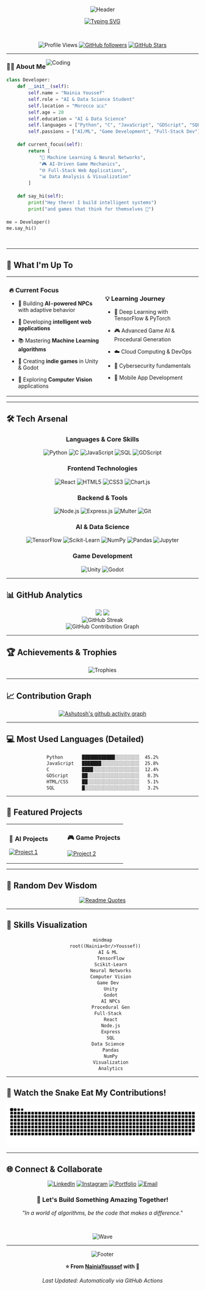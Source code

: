<div align="center">

![Header](https://capsule-render.vercel.app/api?type=waving&color=gradient&customColorList=6,11,20&height=300&section=header&text=Nainia%20Youssef&fontSize=80&fontColor=fff&animation=fadeIn&fontAlignY=38&desc=AI%20Engineer%20%7C%20Game%20Developer%20%7C%20Data%20Scientist&descAlignY=55&descAlign=50)

</div>

<div align="center">
  
[![Typing SVG](https://readme-typing-svg.demolab.com?font=Fira+Code&weight=600&size=28&duration=3000&pause=1000&color=6366F1&center=true&vCenter=true&multiline=false&repeat=true&width=800&height=100&lines=Building+AI-Powered+Games+%F0%9F%8E%AE;Crafting+Intelligent+Applications+%F0%9F%A4%96;Turning+Data+Into+Insights+%F0%9F%93%8A;Creating+The+Future%2C+One+Line+At+A+Time+%E2%9C%A8)](https://git.io/typing-svg)

<br>

![Profile Views](https://komarev.com/ghpvc/?username=NainiaYoussef&color=6366f1&style=flat-square&label=Profile+Views)
[![GitHub followers](https://img.shields.io/github/followers/NainiaYoussef?label=Followers&style=flat-square&color=8b5cf6)](https://github.com/NainiaYoussef)
[![GitHub Stars](https://img.shields.io/github/stars/NainiaYoussef?label=Stars&style=flat-square&color=a855f7)](https://github.com/NainiaYoussef)

</div>

---

<img align="right" alt="Coding" width="400" src="https://raw.githubusercontent.com/abhisheknaiidu/abhisheknaiidu/master/code.gif">

### 👨‍💻 About Me

```python
class Developer:
    def __init__(self):
        self.name = "Nainia Youssef"
        self.role = "AI & Data Science Student"
        self.location = "Morocco 🇲🇦"
        self.age = 20
        self.education = "AI & Data Science"
        self.languages = ["Python", "C", "JavaScript", "GDScript", "SQL"]
        self.passions = ["AI/ML", "Game Development", "Full-Stack Dev"]
        
    def current_focus(self):
        return [
            "🤖 Machine Learning & Neural Networks",
            "🎮 AI-Driven Game Mechanics",
            "🌐 Full-Stack Web Applications",
            "📊 Data Analysis & Visualization"
        ]
    
    def say_hi(self):
        print("Hey there! I build intelligent systems")
        print("and games that think for themselves 🚀")

me = Developer()
me.say_hi()
```

<br clear="right"/>

---

## 🚀 What I'm Up To

<table>
  <tr>
    <td width="50%">
      
### 🔥 Current Focus

- 🎯 Building **AI-powered NPCs** with adaptive behavior
- 🌟 Developing **intelligent web applications**
- 📚 Mastering **Machine Learning algorithms**
- 🎨 Creating **indie games** in Unity & Godot
- 🔬 Exploring **Computer Vision** applications

    </td>
    <td width="50%">
      
### 💡 Learning Journey

- 🧠 Deep Learning with TensorFlow & PyTorch
- 🎮 Advanced Game AI & Procedural Generation
- ☁️ Cloud Computing & DevOps
- 🔐 Cybersecurity fundamentals
- 📱 Mobile App Development

    </td>
  </tr>
</table>

---

## 🛠️ Tech Arsenal

<div align="center">

### Languages & Core Skills
![Python](https://img.shields.io/badge/Python-3776AB?style=for-the-badge&logo=python&logoColor=white&labelColor=282c34)
![C](https://img.shields.io/badge/C-00599C?style=for-the-badge&logo=c&logoColor=white&labelColor=282c34)
![JavaScript](https://img.shields.io/badge/JavaScript-F7DF1E?style=for-the-badge&logo=javascript&logoColor=black&labelColor=282c34)
![SQL](https://img.shields.io/badge/SQL-4479A1?style=for-the-badge&logo=mysql&logoColor=white&labelColor=282c34)
![GDScript](https://img.shields.io/badge/GDScript-478CBF?style=for-the-badge&logo=godot-engine&logoColor=white&labelColor=282c34)

### Frontend Technologies
![React](https://img.shields.io/badge/React-61DAFB?style=for-the-badge&logo=react&logoColor=black&labelColor=282c34)
![HTML5](https://img.shields.io/badge/HTML5-E34F26?style=for-the-badge&logo=html5&logoColor=white&labelColor=282c34)
![CSS3](https://img.shields.io/badge/CSS3-1572B6?style=for-the-badge&logo=css3&logoColor=white&labelColor=282c34)
![Chart.js](https://img.shields.io/badge/Chart.js-FF6384?style=for-the-badge&logo=chartdotjs&logoColor=white&labelColor=282c34)

### Backend & Tools
![Node.js](https://img.shields.io/badge/Node.js-339933?style=for-the-badge&logo=nodedotjs&logoColor=white&labelColor=282c34)
![Express.js](https://img.shields.io/badge/Express.js-000000?style=for-the-badge&logo=express&logoColor=white&labelColor=282c34)
![Multer](https://img.shields.io/badge/Multer-FF6C37?style=for-the-badge&logoColor=white&labelColor=282c34)
![Git](https://img.shields.io/badge/Git-F05032?style=for-the-badge&logo=git&logoColor=white&labelColor=282c34)

### AI & Data Science
![TensorFlow](https://img.shields.io/badge/TensorFlow-FF6F00?style=for-the-badge&logo=tensorflow&logoColor=white&labelColor=282c34)
![Scikit-Learn](https://img.shields.io/badge/Scikit_Learn-F7931E?style=for-the-badge&logo=scikit-learn&logoColor=white&labelColor=282c34)
![NumPy](https://img.shields.io/badge/NumPy-013243?style=for-the-badge&logo=numpy&logoColor=white&labelColor=282c34)
![Pandas](https://img.shields.io/badge/Pandas-150458?style=for-the-badge&logo=pandas&logoColor=white&labelColor=282c34)
![Jupyter](https://img.shields.io/badge/Jupyter-F37626?style=for-the-badge&logo=jupyter&logoColor=white&labelColor=282c34)

### Game Development
![Unity](https://img.shields.io/badge/Unity-FFFFFF?style=for-the-badge&logo=unity&logoColor=black&labelColor=282c34)
![Godot](https://img.shields.io/badge/Godot-478CBF?style=for-the-badge&logo=godot-engine&logoColor=white&labelColor=282c34)

</div>

---

## 📊 GitHub Analytics

<div align="center">
  <img height="180em" src="https://github-readme-stats.vercel.app/api?username=NainiaYoussef&show_icons=true&theme=tokyonight&include_all_commits=true&count_private=true&hide_border=true&bg_color=0d1117&title_color=6366f1&icon_color=8b5cf6&text_color=c9d1d9&rank_icon=github"/>
  <img height="180em" src="https://github-readme-stats.vercel.app/api/top-langs/?username=NainiaYoussef&layout=compact&langs_count=8&theme=tokyonight&hide_border=true&bg_color=0d1117&title_color=6366f1&text_color=c9d1d9"/>
</div>

<div align="center">
  <img src="https://github-readme-streak-stats.herokuapp.com/?user=NainiaYoussef&theme=tokyonight&hide_border=true&background=0d1117&ring=6366f1&fire=8b5cf6&currStreakLabel=a855f7" alt="GitHub Streak"/>
</div>

<div align="center">
  <img src="https://github-profile-summary-cards.vercel.app/api/cards/profile-details?username=NainiaYoussef&theme=tokyonight" alt="GitHub Contribution Graph"/>
</div>

---

## 🏆 Achievements & Trophies

<div align="center">
  
![Trophies](https://github-profile-trophy.vercel.app/?username=NainiaYoussef&theme=tokyonight&no-frame=true&no-bg=true&margin-w=10&margin-h=10&column=7)

</div>

---

## 📈 Contribution Graph

<div align="center">

[![Ashutosh's github activity graph](https://github-readme-activity-graph.vercel.app/graph?username=NainiaYoussef&bg_color=0d1117&color=6366f1&line=8b5cf6&point=a855f7&area=true&hide_border=true)](https://github.com/ashutosh00710/github-readme-activity-graph)

</div>

---

## 💻 Most Used Languages (Detailed)

<div align="center">

<!--START_SECTION:waka-->
```text
Python       ████████████░░░░░░░░░  45.2%
JavaScript   ███████░░░░░░░░░░░░░░  25.8%
C            ████░░░░░░░░░░░░░░░░░  12.4%
GDScript     ██░░░░░░░░░░░░░░░░░░░   8.3%
HTML/CSS     ██░░░░░░░░░░░░░░░░░░░   5.1%
SQL          █░░░░░░░░░░░░░░░░░░░░   3.2%
```
<!--END_SECTION:waka-->

</div>

---

## 🎯 Featured Projects

<div align="center">

<table>
<tr>
<td width="50%">

### 🤖 AI Projects
[![Project 1](https://github-readme-stats.vercel.app/api/pin/?username=NainiaYoussef&repo=ai-project&theme=tokyonight&hide_border=true&bg_color=0d1117&title_color=6366f1&icon_color=8b5cf6)]([https://github.com/NainiaYousse])

</td>
<td width="50%">

### 🎮 Game Projects
[![Project 2](https://github-readme-stats.vercel.app/api/pin/?username=NainiaYoussef&repo=game-project&theme=tokyonight&hide_border=true&bg_color=0d1117&title_color=6366f1&icon_color=8b5cf6)](https://github.com/NainiaYoussef)

</td>
</tr>
</table>

</div>

---

## 🌟 Random Dev Wisdom

<div align="center">

[![Readme Quotes](https://quotes-github-readme.vercel.app/api?type=horizontal&theme=tokyonight&quote=The+best+way+to+predict+the+future+is+to+invent+it.&author=Alan+Kay)](https://github.com/piyushsuthar/github-readme-quotes)

</div>

---

## 🎨 Skills Visualization

<div align="center">

```mermaid
mindmap
  root((Nainia<br/>Youssef))
    AI & ML
      TensorFlow
      Scikit-Learn
      Neural Networks
      Computer Vision
    Game Dev
      Unity
      Godot
      AI NPCs
      Procedural Gen
    Full-Stack
      React
      Node.js
      Express
      SQL
    Data Science
      Pandas
      NumPy
      Visualization
      Analytics
```

</div>

---

## 🐍 Watch the Snake Eat My Contributions!

<div align="center">



<picture>
  <source media="(prefers-color-scheme: dark)" srcset="https://raw.githubusercontent.com/platane/snk/output/github-contribution-grid-snake-dark.svg">
  <source media="(prefers-color-scheme: light)" srcset="https://raw.githubusercontent.com/platane/snk/output/github-contribution-grid-snake.svg">
  <img alt="Snake eating my contributions" src="https://raw.githubusercontent.com/platane/snk/output/github-contribution-grid-snake.svg">
</picture>

</div>

---

## 🌐 Connect & Collaborate

<div align="center">

[![LinkedIn](https://img.shields.io/badge/LinkedIn-0077B5?style=for-the-badge&logo=linkedin&logoColor=white)](https://linkedin.com/in/nainia-youssef)
[![Instagram](https://img.shields.io/badge/Instagram-E4405F?style=for-the-badge&logo=instagram&logoColor=white)](https://instagram.com/nainia.youssef)
[![Portfolio](https://img.shields.io/badge/Portfolio-000000?style=for-the-badge&logo=About.me&logoColor=white)](#)
[![Email](https://img.shields.io/badge/Email-D14836?style=for-the-badge&logo=gmail&logoColor=white)](mailto:your.email@example.com)

</div>

<div align="center">
  
### 💬 Let's Build Something Amazing Together!

*"In a world of algorithms, be the code that makes a difference."*

<br>

![Wave](https://raw.githubusercontent.com/mayhemantt/mayhemantt/Update/svg/Bottom.svg)

</div>

---

<div align="center">

![Footer](https://capsule-render.vercel.app/api?type=waving&color=gradient&customColorList=6,11,20&height=120&section=footer&animation=fadeIn)

**⭐ From [NainiaYoussef](https://github.com/NainiaYoussef) with 💜**

*Last Updated: Automatically via GitHub Actions*

</div>
